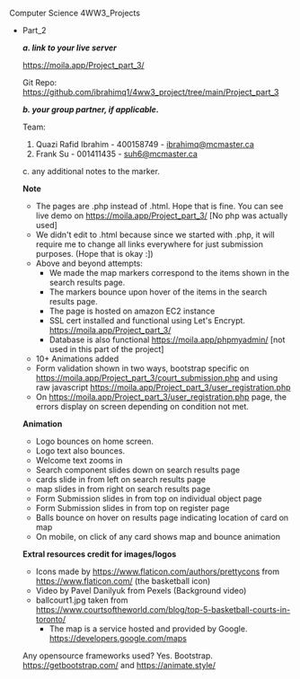 Computer Science 4WW3_Projects

- Part_2

  **_a. link to your live server_**

  https://moila.app/Project_part_3/

  Git Repo: https://github.com/ibrahimq1/4ww3_project/tree/main/Project_part_3

  **_b. your group partner, if applicable._**

  Team:

  1.  Quazi Rafid Ibrahim - 400158749 - ibrahimq@mcmaster.ca
  2.  Frank Su - 001411435 - suh6@mcmaster.ca

  c. any additional notes to the marker.

  **Note**

  - The pages are .php instead of .html. Hope that is fine. You can see live demo on https://moila.app/Project_part_3/ [No php was actually used]
  - We didn't edit to .html because since we started with .php, it will require me to change all links everywhere for just submission purposes. (Hope that is okay :])
  - Above and beyond attempts:
    - We made the map markers correspond to the items shown in the search results page.
    - The markers bounce upon hover of the items in the search results page.
    - The page is hosted on amazon EC2 instance
    - SSL cert installed and functional using Let's Encrypt. https://moila.app/Project_part_3/
    - Database is also functional https://moila.app/phpmyadmin/ [not used in this part of the project]
  - 10+ Animations added
  - Form validation shown in two ways, bootstrap specific on https://moila.app/Project_part_3/court_submission.php
    and using raw javascript https://moila.app/Project_part_3/user_registration.php
  - On https://moila.app/Project_part_3/user_registration.php page, the errors display on screen depending on condition not met.

  **Animation**

  - Logo bounces on home screen.
  - Logo text also bounces.
  - Welcome text zooms in
  - Search component slides down on search results page
  - cards slide in from left on search results page
  - map slides in from right on search results page
  - Form Submission slides in from top on individual object page
  - Form Submission slides in from top on register page
  - Balls bounce on hover on results page indicating location of card on map
  - On mobile, on click of any card shows map and bounce animation

  **Extral resources credit for images/logos**

  - Icons made by https://www.flaticon.com/authors/prettycons from https://www.flaticon.com/ (the basketball icon)
  - Video by Pavel Danilyuk from Pexels (Background video)
  - ballcourt1.jpg taken from https://www.courtsoftheworld.com/blog/top-5-basketball-courts-in-toronto/
    - The map is a service hosted and provided by Google. https://developers.google.com/maps

  Any opensource frameworks used? Yes. Bootstrap. https://getbootstrap.com/ and https://animate.style/
